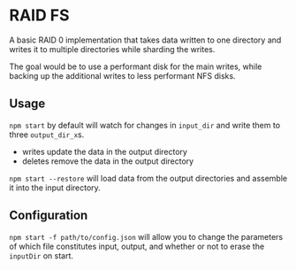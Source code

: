 # RAID FS

A basic RAID 0 implementation that takes data written to one directory and writes it to multiple directories while sharding the writes.

The goal would be to use a performant disk for the main writes, while backing up the additional writes to less performant NFS disks.


## Usage

`npm start` by default will watch for changes in `input_dir` and write them to three `output_dir_x`s.
  - writes update the data in the output directory
  - deletes remove the data in the output directory

`npm start --restore` will load data from the output directories and assemble it into the input directory.

## Configuration

`npm start -f path/to/config.json` will allow you to change the parameters of which file constitutes input, output, and whether or not to erase the `inputDir` on start.

